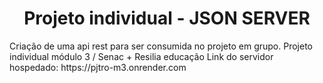 <center>
  <h1>Projeto individual - JSON SERVER</h1>
</center>
Criação de uma api rest para ser consumida no projeto em grupo. Projeto individual módulo 3 / Senac + Resilia educação
Link do servidor hospedado:
https://pjtro-m3.onrender.com
